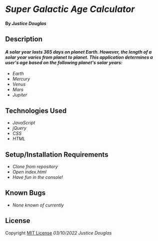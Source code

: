 # _Super Galactic Age Calculator_

#### By _**Justice Douglas**_

## Description

#### _A solar year lasts 365 days on planet Earth. However, the length of a solar year varies from planet to planet. This application determines a user's age based on the following planet's solar years:_

* _Earth_
* _Mercury_
* _Venus_
* _Mars_
* _Jupiter_

## Technologies Used

* _JavaScript_
* _jQuery_
* _CSS_
* _HTML_

## Setup/Installation Requirements

* _Clone from repository_
* _Open index.html_
* _Have fun in the console!_

## Known Bugs

* _None known of currently_

## License

Copyright [MIT License](https://opensource.org/licenses/MIT) _03/10/2022_ _Justice Douglas_